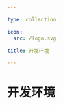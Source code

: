 ```yaml
---

type: collection

icon:
  src: /logo.svg

title: 开发环境

---
```


# 开发环境

<ShowBreadcrumb />

<ShowResources />
